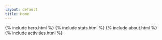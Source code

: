 ```yaml
---
layout: default
title: Home
---
```


{% include hero.html %}
{% include stats.html %}
{% include about.html %}
{% include activities.html %}
